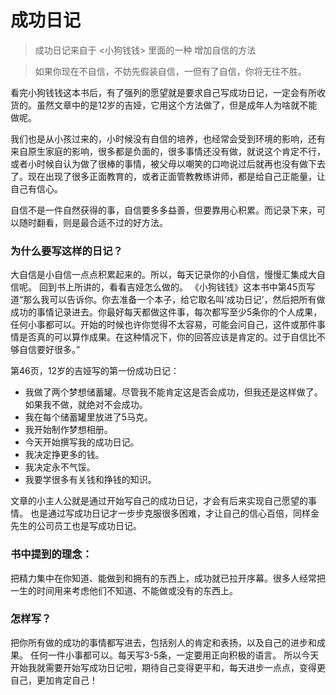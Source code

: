 # 成功日记

> 成功日记来自于 <小狗钱钱> 里面的一种 增加自信的方法

> 如果你现在不自信，不妨先假装自信，一但有了自信，你将无往不胜。

看完小狗钱钱这本书后，有了强列的愿望就是要求自己写成功日记，一定会有所收货的。虽然文章中的是12岁的吉娅，它用这个方法做了，但是成年人为啥就不能做呢。

我们也是从小孩过来的，小时候没有自信的培养，也经常会受到环境的影响，还有来自原生家庭的影响，很多都是负面的，很多事情还没有做，就说这个肯定不行，或者小时候自认为做了很棒的事情，被父母以嘲笑的口吻说过后就再也没有做下去了。现在出现了很多正面教育的，或者正面管教教练讲师，都是给自己正能量，让自己有信心。

自信不是一件自然获得的事，自信要多多益善，但要靠用心积累。而记录下来，可以随时翻看，则是最合适不过的好方法。

### 为什么要写这样的日记？

大自信是小自信一点点积累起来的。所以，每天记录你的小自信，慢慢汇集成大自信呢。
回到书上所讲的，看看吉娅怎么做的。
《小狗钱钱》这本书中第45页写道“那么我可以告诉你。你去准备一个本子，给它取名叫’成功日记’，然后把所有做成功的事情记录进去。你最好每天都做这件事，每次都写至少5条你的个人成果，任何小事都可以。开始的时候也许你觉得不太容易，可能会问自己，这件或那件事情是否真的可以算作成果。在这种情况下，你的回答应该是肯定的。过于自信比不够自信要好很多。”

第46页，12岁的吉娅写的第一份成功日记：

- 我做了两个梦想储蓄罐。尽管我不能肯定这是否会成功，但我还是这样做了。如果我不做，就绝对不会成功。
- 我在每个储蓄罐里放进了5马克。
- 我开始制作梦想相册。
- 今天开始撰写我的成功日记。
- 我决定挣更多的钱。
- 我决定永不气馁。
- 我要学很多有关钱和挣钱的知识。

文章的小主人公就是通过开始写自己的成功日记，才会有后来实现自己愿望的事情。
也是通过写成功日记才一步步克服很多困难，才让自己的信心百倍，同样金先生的公司员工也是写成功日记。

### 书中提到的理念：

把精力集中在你知道、能做到和拥有的东西上，成功就已拉开序幕。很多人经常把一生的时间用来考虑他们不知道、不能做或没有的东西上。

### 怎样写？

把你所有做的成功的事情都写进去，包括别人的肯定和表扬，以及自己的进步和成果。
任何一件小事都可以。每天写3-5条，一定要用正向积极的语言。
所以今天开始我就需要开始写成功日记啦，期待自己变得更平和，每天进步一点点，变得更自己，更加肯定自己！
